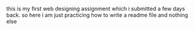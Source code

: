 this is my first web designing assignment which i submitted a few days back. so here i am just practicing how to write a readme file and nothing else 
